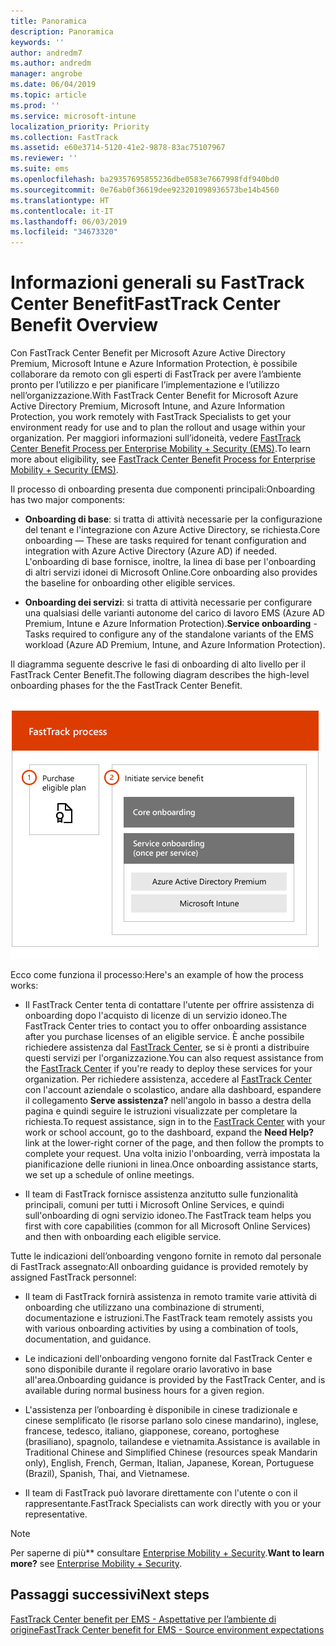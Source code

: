 ```yaml
---
title: Panoramica
description: Panoramica
keywords: ''
author: andredm7
ms.author: andredm
manager: angrobe
ms.date: 06/04/2019
ms.topic: article
ms.prod: ''
ms.service: microsoft-intune
localization_priority: Priority
ms.collection: FastTrack
ms.assetid: e60e3714-5120-41e2-9878-83ac75107967
ms.reviewer: ''
ms.suite: ems
ms.openlocfilehash: ba29357695855236dbe0583e7667998fdf940bd0
ms.sourcegitcommit: 0e76ab0f36619dee923201098936573be14b4560
ms.translationtype: HT
ms.contentlocale: it-IT
ms.lasthandoff: 06/03/2019
ms.locfileid: "34673320"
---
```

# <a name="fasttrack-center-benefit-overview"></a><span data-ttu-id="7a869-103">Informazioni generali su FastTrack Center Benefit</span><span class="sxs-lookup"><span data-stu-id="7a869-103">FastTrack Center Benefit Overview</span></span>

<span data-ttu-id="7a869-104">Con FastTrack Center Benefit per Microsoft Azure Active Directory Premium, Microsoft Intune e Azure Information Protection, è possibile collaborare da remoto con gli esperti di FastTrack per avere l’ambiente pronto per l’utilizzo e per pianificare l’implementazione e l’utilizzo nell’organizzazione.</span><span class="sxs-lookup"><span data-stu-id="7a869-104">With FastTrack Center Benefit for Microsoft Azure Active Directory Premium, Microsoft Intune, and Azure Information Protection, you work remotely with FastTrack Specialists to get your environment ready for use and to plan the rollout and usage within your organization.</span></span> <span data-ttu-id="7a869-105">Per maggiori informazioni sull’idoneità, vedere [FastTrack Center Benefit Process per Enterprise Mobility + Security (EMS)](EMS-fasttrack-process.md).</span><span class="sxs-lookup"><span data-stu-id="7a869-105">To learn more about eligibility, see [FastTrack Center Benefit Process for Enterprise Mobility + Security (EMS)](EMS-fasttrack-process.md).</span></span>

<span data-ttu-id="7a869-106">Il processo di onboarding presenta due componenti principali:</span><span class="sxs-lookup"><span data-stu-id="7a869-106">Onboarding has two major components:</span></span>

-   <span data-ttu-id="7a869-107">**Onboarding di base**: si tratta di attività necessarie per la configurazione del tenant e l'integrazione con Azure Active Directory, se richiesta.</span><span class="sxs-lookup"><span data-stu-id="7a869-107">Core onboarding — These are tasks required for tenant configuration and integration with Azure Active Directory (Azure AD) if needed.</span></span> <span data-ttu-id="7a869-108">L'onboarding di base fornisce, inoltre, la linea di base per l'onboarding di altri servizi idonei di Microsoft Online.</span><span class="sxs-lookup"><span data-stu-id="7a869-108">Core onboarding also provides the baseline for onboarding other eligible services.</span></span>

-   <span data-ttu-id="7a869-109">**Onboarding dei servizi**: si tratta di attività necessarie per configurare una qualsiasi delle varianti autonome del carico di lavoro EMS (Azure AD Premium, Intune e Azure Information Protection).</span><span class="sxs-lookup"><span data-stu-id="7a869-109">**Service onboarding** - Tasks required to configure any of the standalone variants of the EMS workload (Azure AD Premium, Intune, and Azure Information Protection).</span></span>

<span data-ttu-id="7a869-110">Il diagramma seguente descrive le fasi di onboarding di alto livello per il FastTrack Center Benefit.</span><span class="sxs-lookup"><span data-stu-id="7a869-110">The following diagram describes the high-level onboarding phases for the the FastTrack Center Benefit.</span></span>

![Le fasi di onboarding di alto livello dell'uso del FastTrack Center Benefit](./media/ft-onboarding-process.png)

<span data-ttu-id="7a869-112">Ecco come funziona il processo:</span><span class="sxs-lookup"><span data-stu-id="7a869-112">Here's an example of how the process works:</span></span>

- <span data-ttu-id="7a869-113">Il FastTrack Center tenta di contattare l'utente per offrire assistenza di onboarding dopo l'acquisto di licenze di un servizio idoneo.</span><span class="sxs-lookup"><span data-stu-id="7a869-113">The FastTrack Center tries to contact you to offer onboarding assistance after you purchase licenses of an eligible service.</span></span> <span data-ttu-id="7a869-114">È anche possibile richiedere assistenza dal [FastTrack Center](https://go.microsoft.com/fwlink/?linkid=780698), se si è pronti a distribuire questi servizi per l'organizzazione.</span><span class="sxs-lookup"><span data-stu-id="7a869-114">You can also request assistance from the [FastTrack Center](https://go.microsoft.com/fwlink/?linkid=780698) if you're ready to deploy these services for your organization.</span></span> <span data-ttu-id="7a869-115">Per richiedere assistenza, accedere al [FastTrack Center](https://go.microsoft.com/fwlink/?linkid=780698) con l'account aziendale o scolastico, andare alla dashboard, espandere il collegamento **Serve assistenza?** nell'angolo in basso a destra della pagina e quindi seguire le istruzioni visualizzate per completare la richiesta.</span><span class="sxs-lookup"><span data-stu-id="7a869-115">To request assistance, sign in to the [FastTrack Center](https://go.microsoft.com/fwlink/?linkid=780698) with your work or school account, go to the dashboard, expand the **Need Help?** link at the lower-right corner of the page, and then follow the prompts to complete your request.</span></span> <span data-ttu-id="7a869-116">Una volta inizio l'onboarding, verrà impostata la pianificazione delle riunioni in linea.</span><span class="sxs-lookup"><span data-stu-id="7a869-116">Once onboarding assistance starts, we set up a schedule of online meetings.</span></span>

-   <span data-ttu-id="7a869-117">Il team di FastTrack fornisce assistenza anzitutto sulle funzionalità principali, comuni per tutti i Microsoft Online Services, e quindi sull'onboarding di ogni servizio idoneo.</span><span class="sxs-lookup"><span data-stu-id="7a869-117">The FastTrack team helps you first with core capabilities (common for all Microsoft Online Services) and then with onboarding each eligible service.</span></span>

<span data-ttu-id="7a869-118">Tutte le indicazioni dell’onboarding vengono fornite in remoto dal personale di FastTrack assegnato:</span><span class="sxs-lookup"><span data-stu-id="7a869-118">All onboarding guidance is provided remotely by assigned FastTrack personnel:</span></span>

-   <span data-ttu-id="7a869-119">Il team di FastTrack fornirà assistenza in remoto tramite varie attività di onboarding che utilizzano una combinazione di strumenti, documentazione e istruzioni.</span><span class="sxs-lookup"><span data-stu-id="7a869-119">The FastTrack team remotely assists you with various onboarding activities by using a combination of tools, documentation, and guidance.</span></span>

-   <span data-ttu-id="7a869-120">Le indicazioni dell'onboarding vengono fornite dal FastTrack Center e sono disponibile durante il regolare orario lavorativo in base all'area.</span><span class="sxs-lookup"><span data-stu-id="7a869-120">Onboarding guidance is provided by the FastTrack Center, and is available during normal business hours for a given region.</span></span>

-   <span data-ttu-id="7a869-121">L'assistenza per l’onboarding è disponibile in cinese tradizionale e cinese semplificato (le risorse parlano solo cinese mandarino), inglese, francese, tedesco, italiano, giapponese, coreano, portoghese (brasiliano), spagnolo, tailandese e vietnamita.</span><span class="sxs-lookup"><span data-stu-id="7a869-121">Assistance is available in Traditional Chinese and Simplified Chinese (resources speak Mandarin only), English, French, German, Italian, Japanese, Korean, Portuguese (Brazil), Spanish, Thai, and Vietnamese.</span></span>

-   <span data-ttu-id="7a869-122">Il team di FastTrack può lavorare direttamente con l'utente o con il rappresentante.</span><span class="sxs-lookup"><span data-stu-id="7a869-122">FastTrack Specialists can work directly with you or your representative.</span></span>

> [!NOTE]
> <span data-ttu-id="7a869-123">Per saperne di più\*\* consultare [Enterprise Mobility + Security](https://www.microsoft.com/cloud-platform/enterprise-mobility).</span><span class="sxs-lookup"><span data-stu-id="7a869-123">**Want to learn more?** see [Enterprise Mobility + Security](https://www.microsoft.com/cloud-platform/enterprise-mobility).</span></span>

## <a name="next-steps"></a><span data-ttu-id="7a869-124">Passaggi successivi</span><span class="sxs-lookup"><span data-stu-id="7a869-124">Next steps</span></span>

[<span data-ttu-id="7a869-125">FastTrack Center benefit per EMS - Aspettative per l’ambiente di origine</span><span class="sxs-lookup"><span data-stu-id="7a869-125">FastTrack Center benefit for EMS - Source environment expectations</span></span>](EMS-source-environment-expectations.md)
